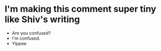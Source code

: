 # I'm making this comment super tiny like Shiv's writing
- Are you confused?
- I'm confused.
- Yippee
